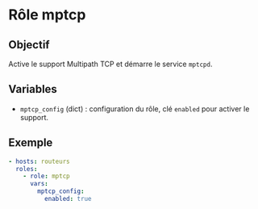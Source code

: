 # Rôle mptcp

## Objectif
Active le support Multipath TCP et démarre le service `mptcpd`.

## Variables
- `mptcp_config` (dict) : configuration du rôle, clé `enabled` pour activer le support.

## Exemple
```yaml
- hosts: routeurs
  roles:
    - role: mptcp
      vars:
        mptcp_config:
          enabled: true
```
